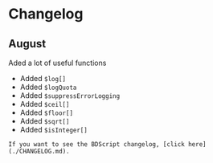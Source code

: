 # Changelog

<div class="changelog">
  <div id="changePrev">
    <h2>August</h2>
    <p>Aded a lot of useful functions</p>
  </div>
  <ul>
    <li>Added <code class="hljs">$log[]</code></li>
    <li>Added <code class="hljs">$logQuota</code></li>
    <li>Added <code class="hljs">$suppressErrorLogging</code></li>
    <li>Added <code class="hljs">$ceil[]</code></li>
    <li>Added <code class="hljs">$floor[]</code></li>
    <li>Added <code class="hljs">$sqrt[]</code></li>
    <li>Added <code class="hljs">$isInteger[]</code></li>
  </ul>
</div>

```admonish abstract title="BDScript Changelog"
If you want to see the BDScript changelog, [click here](./CHANGELOG.md).
```
